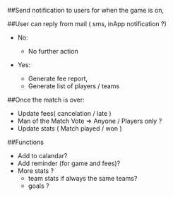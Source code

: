 ##Send notification to users for when the game is on,


##User can reply from mail ( sms, inApp notification ?)


  * No:
    - No further action

  * Yes:
    - Generate fee report,
    - Generate list of players / teams


##Once the match is over:
  * Update fees( cancelation / late )
  * Man of the Match Vote => Anyone / Players only ?
  * Update stats ( Match played / won )

##Functions
  * Add to calandar?
  * Add reminder (for game and fees)?
  * More stats ?
    - team stats if always the same teams?
    - goals ?

